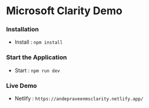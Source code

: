 # Microsoft Clarity Demo

### Installation

- Install : `npm install`

### Start the Application

- Start : `npm run dev`

### Live Demo

- Netlify : `https://andepraveenmsclarity.netlify.app/`
